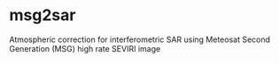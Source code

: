 # msg2sar
Atmospheric correction for interferometric SAR using Meteosat Second Generation (MSG) high rate SEVIRI image
